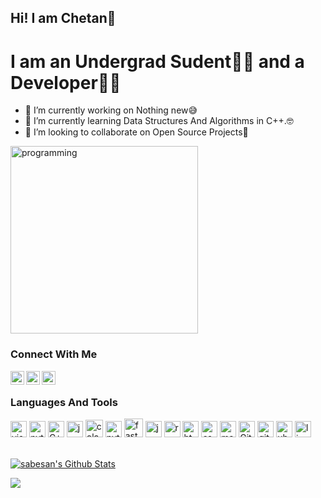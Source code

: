 ## Hi! I am Chetan👋

# I am an Undergrad Sudent👨‍🎓 and a Developer👨‍💻

- 🔭 I’m currently working on Nothing new😅
- 🌱 I’m currently learning Data Structures And Algorithms in C++.🤓
- 👯 I’m looking to collaborate on Open Source Projects📓

[<img src="https://user-images.githubusercontent.com/45101690/88816121-b13e9b00-d1d9-11ea-9679-13ffb74841ec.png" alt="programming" width="300" height="300"/>](https://github.com/chetanpandey1266) 

### Connect With Me

[<img align="left" alt="Chetan's Facebook" width="22px" src="https://cdn.jsdelivr.net/npm/simple-icons@3.4.0/icons/facebook.svg" />](https://www.facebook.com/chetan.pandey.1656854/)
[<img align="left" alt="Chetan's LinkedIn" width="22px" src="https://cdn.jsdelivr.net/npm/simple-icons@v3/icons/linkedin.svg" />](https://www.linkedin.com/in/chetan-pandey-453850190/)
[<img align="left" alt="Chetan's Instagram" width="22px" src="https://cdn.jsdelivr.net/npm/simple-icons@v3/icons/instagram.svg" />](https://www.instagram.com/06_chetan/?hl=en)
</br>

### Languages And Tools

[<img alt="visual studio code" width="26px" src="https://img.icons8.com/fluent/240/000000/visual-studio-code-2019.png" />](https://code.visualstudio.com/)
[<img alt="python" width="26px" src="https://img.icons8.com/color/240/000000/python.png">](https://www.python.org/)
[<img alt="C++" width="26px" src="https://user-images.githubusercontent.com/42747200/46140125-da084900-c26d-11e8-8ea7-c45ae6306309.png">](#)
[<img alt="jupyter" width="26px" src="https://4.bp.blogspot.com/-BD3ZGiGy9Ms/WuJdYMbSh3I/AAAAAAACPrc/jePCk-BAX_g3_BED91p_zFgqDBJ4lR_JQCLcBGAs/s1600/jupyter.png">](https://jupyter.org/)
[<img alt="colab" width="28px" src="https://miro.medium.com/max/700/1*8N7xbq6ahVvWkEq_S5EhMA.jpeg">](https://colab.research.google.com/notebooks/intro.ipynb#recent=true)
[<img alt="pytorch" width="26px" src="https://api.iconify.design/logos-pytorch.svg?height=16">](https://pytorch.org/)
[<img alt="fastai" width="30px" src="https://buzz-prod-photos.global.ssl.fastly.net/img/87a50dce-a64d-4747-b152-30f2f13e80ef">](https://www.fast.ai/)
[<img alt="javascript" width="26px" src="https://img.icons8.com/color/240/000000/javascript.png" />](https://developer.mozilla.org/en-US/docs/Web/JavaScript)
[<img alt="react" width="26px" src="https://img.icons8.com/color/240/000000/react-native.png" />](https://reactjs.org/)
[<img alt="html5" width="26px" src="https://img.icons8.com/color/240/000000/html-5.png">](https://developer.mozilla.org/en-US/docs/Web/HTML)
[<img alt="css3" width="26px" src="https://img.icons8.com/color/240/000000/css3.png">](https://developer.mozilla.org/en-US/docs/Web/CSS)
[<img alt="markdown" width="26px" src="https://img.icons8.com/ios-filled/100/000000/markdown.png">](https://www.markdownguide.org/)
[<img alt="Git" width="26px" src="https://img.icons8.com/color/240/000000/git.png">](https://git-scm.com/)
[<img alt="github" width="26px" src="https://img.icons8.com/ios-glyphs/240/000000/github.png">](https://github.com/)
[<img alt="ubuntu" width="26px" src="https://img.icons8.com/color/96/000000/ubuntu--v1.png">](https://ubuntu.com/)
[<img alt="linux" width="26px" src="https://img.icons8.com/color/96/000000/linux.png">](https://www.kernel.org/)



</br>
<a href="https://github.com/chetanpandey1266">
<img style="height=10rem; width=6rem" align="center" alt="sabesan's Github Stats" src="https://github-readme-stats.codestackr.vercel.app/api?username=chetanpandey1266&show_icons=true&hide_border=true&count_private=true&include_all_commits=true&theme=radical" /></a>
<p>       </p>

<a href="https://github.com/chetanpandey1266">
  <img align="center" src="https://github-readme-stats.anuraghazra1.vercel.app/api/top-langs/?username=chetanpandey1266&layout=compact&theme=radical" />
</a>










<!--
<p align="center">
  <img width="100%" height="100%" src="https://github.com/chetanpandey1266/chetanpandey1266/blob/master/particle-with-text.gif" alt="Hi I'm Chetan">
</p>
[![Chetan's github stats](https://github-readme-stats.vercel.app/api?username=chetanpandey1266)](https://github.com/anuraghazra/github-readme-stats)
-->
<!--
- 🔭 I’m currently working on Nothing New😅
- Just practising problems on codeforces and trying some Kaggle competitions
- 🌱 I’m currently learning Pytorch and React.🤓
- 👯 I’m looking to collaborate on Open Source Projects 
- 📫 How to reach me:
  <img src="https://github.com/chetanpandey1266/chetanpandey1266/blob/master/icons/iconfinder_gmail_1220367.svg" alt="Gmail" height="15px" width="15px">
- ⚡ Fun fact: ...
-->
